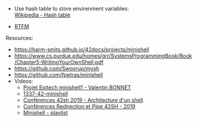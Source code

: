 - Use hash table to store envirenment variables:  
	[Wikipedia - Hash table](https://en.wikipedia.org/wiki/Hash_table)  

- [RTFM](notes/man_bash_note.md)

Resources:  
  - https://harm-smits.github.io/42docs/projects/minishell
  - https://www.cs.purdue.edu/homes/grr/SystemsProgrammingBook/Book/Chapter5-WritingYourOwnShell.pdf
  - https://github.com/Swoorup/mysh  
  - https://github.com/fpetras/minishell  
  - Videos:  
    - [Projet Epitech minishell1 - Valentin BONNET](https://www.youtube.com/watch?v=h4D85AAz5GI)
    - [1337-42-minishell
](https://www.youtube.com/watch?v=xUfdQHEYh1w)
    - [Conférences 42sh 2019 - Architecture d'un shell](https://www.youtube.com/watch?v=oIFRiwFRSRY)
    - [Conférences Redirection et Pipe 42SH - 2019](https://www.youtube.com/watch?v=ceNaZzEoUhk)
    - [Minishell - playlist](https://www.youtube.com/playlist?list=PL7_TuD9ZDMhg5uLHLyd8em13XBKfjzCzR)
